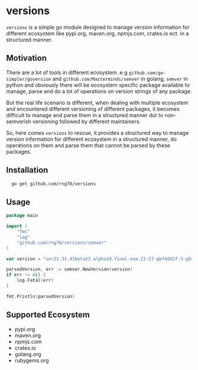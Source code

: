 # versions

`versions` is a simple go module designed to manage version information for different ecosystem like pypi.org, maven.org,
npmjs.com, crates.io ect. in a structured manner.

## Motivation

There are a lot of tools in different ecosystem .e.g `github.com/go-simpler/goversion` and `github.com/Masterminds/semver`
in golang, `semver` in python and obviously there will be ecosystem specific package available to manage, parse and do a
lot of operations on version strings of any package.

But the real life scenario is different, when dealing with multiple ecosystem and encountered different versioning
of different packages, it becomes difficult to manage and parse them in a structured manner dut to non-semverish
versioning followed by different maintainers.

So, here comes `versions` to rescue, it provides a structured way to manage version information for different ecosystem
in a structured manner, do operations on them and parse them that cannot be parsed by these packages.

## Installation

```bash
  go get github.com/rng70/versions
```

## Usage
```go
package main

import (
    "fmt"
    "log"
    "github.com/rng70/versions/semver"
)

var version = "ver21.31.41beta23.alpha10.final-esm.21-27-gbf4dd2f-3-g04f7740-1-gff89e43-221-gff89e54+imcompatible-build.1234-20230815123045-9090-gdeadbeef",

parsedVersion, err := semver.NewVersion(version)
if err != nil {
    log.Fatal(err)
}  

fmt.Println(parsedVersion)
```

## Supported Ecosystem
- pypi.org
- maven.org
- npmjs.com
- crates.io
- golang.org
- rubygems.org

